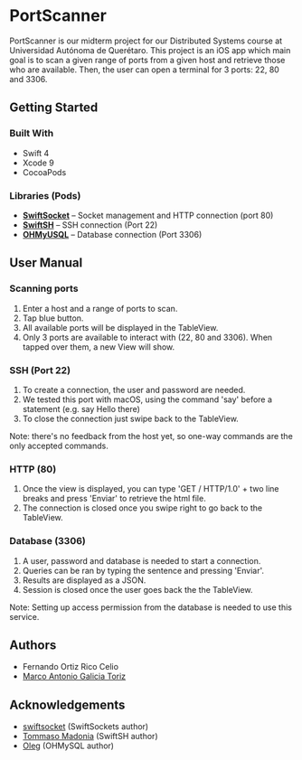 # PortScanner
PortScanner is our midterm project for our Distributed Systems course at Universidad Autónoma de Querétaro. This project is an iOS app which main goal is to scan a given range of ports from a given host and retrieve those who are available. Then, the user can open a terminal for 3 ports: 22, 80 and 3306.

## Getting Started

### Built With
* Swift 4
* Xcode 9
* CocoaPods

### Libraries (Pods)
* **[SwiftSocket](https://github.com/swiftsocket/SwiftSocket)** – Socket management and HTTP connection (port 80)
* **[SwiftSH](https://github.com/Frugghi/SwiftSH)** – SSH connection (Port 22)
* **[OHMyUSQL](https://github.com/oleghnidets/OHMySQL)** – Database connection (Port 3306)

## User Manual

### Scanning ports
1. Enter a host and a range of ports to scan.
2. Tap blue button.
3. All available ports will be displayed in the TableView.
4. Only 3 ports are available to interact with (22, 80 and 3306). When tapped over them, a new View will show.

### SSH (Port 22)
1. To create a connection, the user and password are needed.
2. We tested this port with macOS, using the command 'say' before a statement (e.g. say Hello there)
3. To close the connection just swipe back to the TableView.

Note: there's no feedback from the host yet, so one-way commands are the only accepted commands.


### HTTP (80)
1. Once the view is displayed, you can type 'GET / HTTP/1.0' + two line breaks and press 'Enviar' to retrieve the html file.
2. The connection is closed once you swipe right to go back to the TableView.


### Database (3306)
1. A user, password and database is needed to start a connection.
2. Queries can be ran by typing the sentence and pressing 'Enviar'.
3. Results are displayed as a JSON.
4. Session is closed once the user goes back the the TableView.

Note: Setting up access permission from the database is needed to use this service.

## Authors
* Fernando Ortiz Rico Celio
* [Marco Antonio Galicia Toriz](https://github.com/galtordev)

## Acknowledgements
* [swiftsocket](https://github.com/swiftsocket) (SwiftSockets author)
* [Tommaso Madonia](https://github.com/Frugghi) (SwiftSH author)
* [Oleg](https://github.com/oleghnidets) (OHMySQL author)
